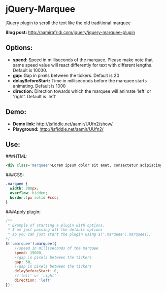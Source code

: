jQuery-Marquee
==============

jQuery plugin to scroll the text like the old traditional marquee

**Blog post:** http://aamirafridi.com/jquery/jquery-marquee-plugin

Options:
--------
 - **speed:** Speed in milliseconds of the marquee. Please make note that same speed value will react differently for text with different lengths. Default is 10000.</li>
 - **gap:** Gap in pixels between the tickers. Default is 20</li>
 - **delayBeforeStart:** Time in milliseconds before the marquee starts animating. Default is 1000</li>
 - **direction:** Direction towards which the marquee will animate 'left' or 'right'. Default is 'left'</li>

Demo:
-----
 - **Demo link:** http://jsfiddle.net/aamir/UUfn2/show/
 - **Playground:** http://jsfiddle.net/aamir/UUfn2/

Use:
----

###HTML:

```html
<div class='marquee'>Lorem ipsum dolor sit amet, consectetur adipiscing elit END.</div>
```

###CSS:
```css
.marquee {
  width: 300px;
  overflow: hidden;
  border:1px solid #ccc;
}
```

###Apply plugin:
```javascript
/**
 * Example of starting a plugin with options.
 * I am just passing all the default options
 * so you can just start the plugin using $('.marquee').marquee();
*/
$('.marquee').marquee({
	//speed in milliseconds of the marquee
	speed: 15000,
	//gap in pixels between the tickers
	gap: 50,
	//gap in pixels between the tickers
	delayBeforeStart: 0,
	//'left' or 'right'
	direction: 'left'
});
```
